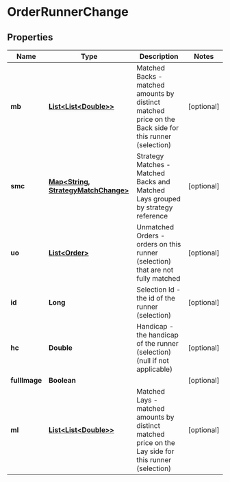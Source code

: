 
# OrderRunnerChange

## Properties
Name | Type | Description | Notes
------------ | ------------- | ------------- | -------------
**mb** | [**List&lt;List&lt;Double&gt;&gt;**](List.md) | Matched Backs - matched amounts by distinct matched price on the Back side for this runner (selection) |  [optional]
**smc** | [**Map&lt;String, StrategyMatchChange&gt;**](StrategyMatchChange.md) | Strategy Matches - Matched Backs and Matched Lays grouped by strategy reference |  [optional]
**uo** | [**List&lt;Order&gt;**](Order.md) | Unmatched Orders - orders on this runner (selection) that are not fully matched |  [optional]
**id** | **Long** | Selection Id - the id of the runner (selection) |  [optional]
**hc** | **Double** | Handicap - the handicap of the runner (selection) (null if not applicable) |  [optional]
**fullImage** | **Boolean** |  |  [optional]
**ml** | [**List&lt;List&lt;Double&gt;&gt;**](List.md) | Matched Lays - matched amounts by distinct matched price on the Lay side for this runner (selection) |  [optional]



